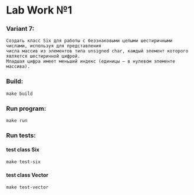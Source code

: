 # Lab Work №1

### Variant 7:
```
Создать класс Six для работы с беззнаковыми целыми шестиричными числами, используя для представления
числа массив из элементов типа unsigned char, каждый элемент которого является шестиричной цифрой.
Младшая цифра имеет меньший индекс (единицы — в нулевом элементе массива).
```

### Build:
```
make build
```

### Run program:
```
make run
```
### Run tests:

#### test class Six
```
make test-six
```

#### test class Vector
```
make test-vector
```
